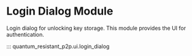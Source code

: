 # Login Dialog Module

Login dialog for unlocking key storage. This module provides the UI for authentication.

::: quantum_resistant_p2p.ui.login_dialog